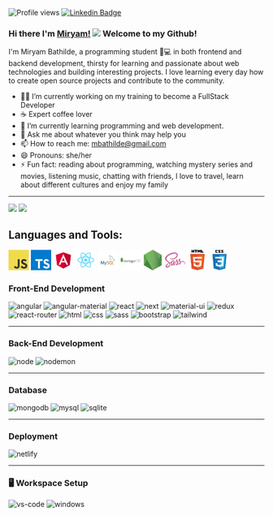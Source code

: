 
![Profile views](https://komarev.com/ghpvc/?username=miryambathilde&color=0D92F3)
[![Linkedin Badge](https://img.shields.io/badge/-Add&nbsp;Me-0B7CCF?style=flat-square&logo=Linkedin&logoColor=white&link=https://www.linkedin.com/in/miryambathildecrevillen/)](https://www.linkedin.com/in/miryambathildecrevillen/)


### Hi there I'm [Miryam!](https://www.linkedin.com/in/miryambathildecrevillen/) <img src="https://media.giphy.com/media/hvRJCLFzcasrR4ia7z/giphy.gif" width="27px"> Welcome to my Github!

I'm Miryam Bathilde, a programming student 👩💻 in both frontend and backend development, thirsty for learning and passionate about web technologies and building interesting projects. I love learning every day how to create open source projects and contribute to the community.


- 👩‍💻 I’m currently working on my training to become a FullStack Developer
- ☕ Expert coffee lover
- 🌱 I’m currently learning programming and web development.
- 💬 Ask me about whatever you think may help you
- 📫 How to reach me: mbathilde@gmail.com
- 😄 Pronouns: she/her
- ⚡ Fun fact: reading about programming, watching mystery series and movies, listening music, chatting with friends, I love to travel, learn about different cultures and enjoy my family

---


<img src="https://github-readme-stats.vercel.app/api?username=miryambathilde&count_private=true&include_all_commits&hide=stars&show_icons=true&theme=react&"/>


<img width="37.2%" src="https://github-readme-stats.vercel.app/api/top-langs/?username=miryambathilde&langs_count=8&theme=react&layout=compact&line_height=52" />


## Languages and Tools:

<code><img height="40" src="https://raw.githubusercontent.com/github/explore/80688e429a7d4ef2fca1e82350fe8e3517d3494d/topics/javascript/javascript.png"></code>
<code><img height="40" src="https://raw.githubusercontent.com/github/explore/80688e429a7d4ef2fca1e82350fe8e3517d3494d/topics/typescript/typescript.png"></code>
<code><img height="40" src="https://raw.githubusercontent.com/github/explore/80688e429a7d4ef2fca1e82350fe8e3517d3494d/topics/angular/angular.png"></code>
<code><img height="40" src="https://raw.githubusercontent.com/github/explore/80688e429a7d4ef2fca1e82350fe8e3517d3494d/topics/react/react.png"></code>
<code><img height="40" src="https://raw.githubusercontent.com/github/explore/80688e429a7d4ef2fca1e82350fe8e3517d3494d/topics/mysql/mysql.png"></code>
<code><img height="40" src="https://raw.githubusercontent.com/github/explore/80688e429a7d4ef2fca1e82350fe8e3517d3494d/topics/mongodb/mongodb.png"></code>
<code><img height="40" src="https://raw.githubusercontent.com/github/explore/80688e429a7d4ef2fca1e82350fe8e3517d3494d/topics/nodejs/nodejs.png"></code>
<code><img height="40" src="https://raw.githubusercontent.com/github/explore/80688e429a7d4ef2fca1e82350fe8e3517d3494d/topics/sass/sass.png"></code>
<code><img height="40" src="https://raw.githubusercontent.com/github/explore/80688e429a7d4ef2fca1e82350fe8e3517d3494d/topics/html/html.png"></code>
<code><img height="40" src="https://raw.githubusercontent.com/github/explore/80688e429a7d4ef2fca1e82350fe8e3517d3494d/topics/css/css.png"></code>

### Front-End Development

![angular](https://img.shields.io/badge/Angular-991D1B?style=for-the-badge&logo=angular&logoColor=white)
![angular-material](https://img.shields.io/badge/Angular_Material-3B549C?style=for-the-badge&logo=angular&logoColor=white)
![react](https://img.shields.io/badge/React-2F2F30?style=for-the-badge&logo=react&logoColor=61DAFB)
![next](https://img.shields.io/badge/Next-3B3B3D?style=for-the-badge&logo=nextdotjs&logoColor=FFFFFF)
![material-ui](https://img.shields.io/badge/Material_UI-0081CB?style=for-the-badge&logo=material-ui&logoColor=white)
![redux](https://img.shields.io/badge/Redux-5A0682?style=for-the-badge&logo=redux&logoColor=white)
![react-router](https://img.shields.io/badge/React_Router-C51607?style=for-the-badge&logo=react-router&logoColor=white)
![html](https://img.shields.io/badge/HTML5-E20C1C?style=for-the-badge&logo=html5&logoColor=white)
![css](https://img.shields.io/badge/CSS3-0C54DC?style=for-the-badge&logo=css3&logoColor=white)
![sass](https://img.shields.io/badge/SASS-DF46A2?style=for-the-badge&logo=sass&logoColor=white)
![bootstrap](https://img.shields.io/badge/Bootstrap-7C0FC1?style=for-the-badge&logo=bootstrap&logoColor=white)
![tailwind](https://img.shields.io/badge/Tailwind-0DABCE?style=for-the-badge&logo=tailwindcss&logoColor=white)
 
 ---

### Back-End Development

![node](https://img.shields.io/badge/Node.js-43853D?style=for-the-badge&logo=nodedotjs&logoColor=white)
![nodemon](https://img.shields.io/badge/Nodemon-12B83A?style=for-the-badge&logo=nodemon&logoColor=white)

---

### Database

![mongodb](https://img.shields.io/badge/MongoDB-47A248?style=for-the-badge&logo=mongodb&logoColor=white)
![mysql](https://img.shields.io/badge/MySQL-E97B00?style=for-the-badge&logo=mysql&logoColor=white)
![sqlite](https://img.shields.io/badge/SQLite-19A2CA?style=for-the-badge&logo=sqlite&logoColor=white)

---

### Deployment

![netlify](https://img.shields.io/badge/Netlify-0EB3A9?style=for-the-badge&logo=netlify&logoColor=white)

---

### 🖥️ Workspace Setup

![vs-code](https://img.shields.io/badge/VS_Code-198CCD?style=for-the-badge&logo=Visual-Studio-Code&logoColor=white)
![windows](https://img.shields.io/badge/Windows_10-2040E1?style=for-the-badge&logo=windows&logoColor=white)





